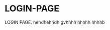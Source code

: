 # LOGIN-PAGE                                             
LOGIN PAGE.                                                       hehdhehhdh                          gvhhhh            hhhhh
                                  hhhhb                          
                       
                                                                                                      
                                                                      
                
                                     

                                                        
                                                                                                               
                                                                                                                                           
                                                                                  
                                                                                                                                                                                                                                                                                                                  
                                
